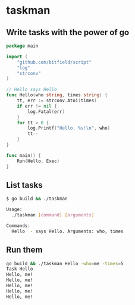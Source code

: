 # taskman

## Write tasks with the power of go
```go
package main

import (
	"github.com/bitfield/script"
	"log"
	"strconv"
)

// Hello says Hello
func Hello(who string, times string) {
	tt, err := strconv.Atoi(times)
	if err != nil {
		log.Fatal(err)
	}
	for tt > 0 {
		log.Printf("Hello, %s!\n", who)
		tt--
	}
}

func main() {
	Run(Hello, Exec)
}
```

## List tasks

```bash
$ go build && ./taskman

Usage:
  ./taskman [command] [arguments]

Commands:
  Hello  - says Hello. Arguments: who, times
```

## Run them

```bash
go build && ./taskman Hello -who=me -times=5
Task Hello
Hello, me!
Hello, me!
Hello, me!
Hello, me!
Hello, me!
```
